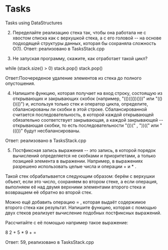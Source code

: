 # Tasks
Tasks using DataStructures

2. Переделайте реализацию стека так, чтобы она работала не с хвостом списка как с верхушкой стека, а с его головой -- на основе подходящей структуры данных, которая бы сохраняла сложность O(1).
Ответ: реализовано  в TasksStack.cpp

3. Не запуская программу, скажите, как отработает такой цикл?

while (stack.size() > 0)
    stack.pop()
    stack.pop()
    
 Ответ:Поочереденое удаление элементов из стека до полного опустошения.
 
 
4. Напишите функцию, которая получает на вход строку, состоящую из открывающих и закрывающих скобок (например, "(()((())()))" или "(()()(()") и, используя только стек и оператор цикла, определите, сбалансированы ли скобки в этой строке. Сбалансированной считается последовательность, в которой каждой открывающей обязательно соответствует закрывающая, а каждой закрывающей -- открывающая скобки, то есть последовательности "())(" , "))((" или "((())" будут несбалансированы.

Ответ: реализовано в TasksStack.cpp

5.  Постфиксная запись выражения -- это запись, в которой порядок вычислений определяется не скобками и приоритетами, а только позицией элемента в выражении. Например, в выражениях разрешено использовать целые числа и операции + и * . 

Такой стек обрабатывается следующим образом: берём с верхушки объект, если это число, сохраняем во втором стеке, а если операция, выполняем её над двумя верхними элементами второго стека и возвращаем её обратно во второй стек.

Можно ещё добавить операцию = , которая выдаёт содержимое второго стека как результат. Напишите функцию, которая с помощью двух стеков реализует вычисление подобных постфиксных выражений.

Рассчитайте с её помощью например такое выражение:

8 2 + 5 * 9 + =

Ответ: 59, реализовано в TasksStack.cpp
